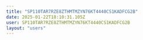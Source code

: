 ```yaml
---
title: "SP110TAR7RZE8ZTHMTMZYN76KT4440CS1KADFCG2B"
date: 2025-01-22T18:10:31.105Z
user: SP110TAR7RZE8ZTHMTMZYN76KT4440CS1KADFCG2B
layout: "users"
---
```

    